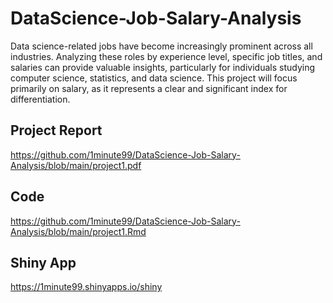 # DataScience-Job-Salary-Analysis

Data science-related jobs have become increasingly prominent across all industries. Analyzing these roles by experience level, specific job titles, and salaries can provide valuable insights, particularly for individuals studying computer science, statistics, and data science. This project will focus primarily on salary, as it represents a clear and significant index for differentiation.

## Project Report

https://github.com/1minute99/DataScience-Job-Salary-Analysis/blob/main/project1.pdf

## Code

https://github.com/1minute99/DataScience-Job-Salary-Analysis/blob/main/project1.Rmd

## Shiny App

https://1minute99.shinyapps.io/shiny
